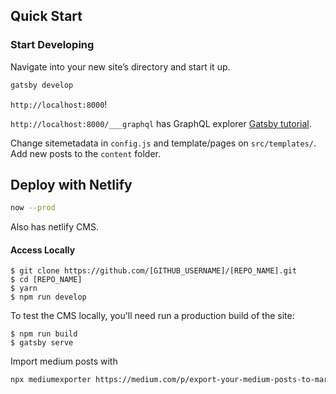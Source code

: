 ## Quick Start

### Start Developing

Navigate into your new site’s directory and start it up.

```sh
gatsby develop
```

`http://localhost:8000`!

`http://localhost:8000/___graphql` has GraphQL explorer [Gatsby tutorial](https://www.gatsbyjs.org/tutorial/part-five/#introducing-graphiql).

Change sitemetadata in `config.js` and template/pages on `src/templates/`. Add new posts to the `content` folder.

## Deploy with Netlify

```sh
now --prod
```

Also has netlify CMS.

#### Access Locally

```
$ git clone https://github.com/[GITHUB_USERNAME]/[REPO_NAME].git
$ cd [REPO_NAME]
$ yarn
$ npm run develop
```

To test the CMS locally, you'll need run a production build of the site:

```
$ npm run build
$ gatsby serve
```

Import medium posts with

```sh
npx mediumexporter https://medium.com/p/export-your-medium-posts-to-markdown-b5ccc8cb0050 | pbcopy
```
